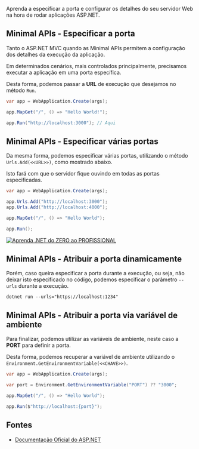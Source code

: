 Aprenda a especificar a porta e configurar os detalhes do seu servidor Web na hora de rodar aplicações ASP.NET.

## Minimal APIs - Especificar a porta
Tanto o ASP.NET MVC quando as Minimal APIs permitem a configuração dos detalhes da execução da aplicação.

Em determinados cenários, mais controlados principalmente, precisamos executar a aplicação em uma porta específica.

Desta forma, podemos passar a **URL** de execução que desejamos no método `Run`.

```csharp
var app = WebApplication.Create(args);

app.MapGet("/", () => "Hello World!");

app.Run("http://localhost:3000"); // Aqui
```

## Minimal APIs - Especificar várias portas
Da mesma forma, podemos especificar várias portas, utilizando o método `Urls.Add(<<URL>>)`, como mostrado abaixo.

Isto fará com que o servidor fique ouvindo em todas as portas especificadas.

```csharp
var app = WebApplication.Create(args);

app.Urls.Add("http://localhost:3000");
app.Urls.Add("http://localhost:4000");

app.MapGet("/", () => "Hello World");

app.Run();
```
[![Aprenda .NET do ZERO ao PROFISSIONAL](https://baltaio.blob.core.windows.net/static/images/temp/chamada-carreira-dotnet.png)](https://balta.io/premium)

## Minimal APIs - Atribuir a porta dinamicamente
Porém, caso queira especificar a porta durante a execução, ou seja, não deixar isto especificado no código, podemos especificar o parâmetro `--urls` durante a execução.

```
dotnet run --urls="https://localhost:1234"
```

## Minimal APIs - Atribuir a porta via variável de ambiente

Para finalizar, podemos utilizar as variáveis de ambiente, neste caso a **PORT** para definir a porta.

Desta forma, podemos recuperar a variável de ambiente utilizando o `Environment.GetEnvironmentVariable(<<CHAVE>>)`.

```csharp
var app = WebApplication.Create(args);

var port = Environment.GetEnvironmentVariable("PORT") ?? "3000";

app.MapGet("/", () => "Hello World");

app.Run($"http://localhost:{port}");
```

## Fontes
* [Documentação Oficial do ASP.NET](https://docs.microsoft.com/en-us/aspnet/core/fundamentals/minimal-apis?view=aspnetcore-6.0)